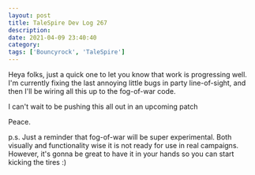 ```yaml
---
layout: post
title: TaleSpire Dev Log 267
description:
date: 2021-04-09 23:40:40
category:
tags: ['Bouncyrock', 'TaleSpire']
---
```


Heya folks, just a quick one to let you know that work is progressing well. I'm currently fixing the last annoying little bugs in party line-of-sight, and then I'll be wiring all this up to the fog-of-war code.

I can't wait to be pushing this all out in an upcoming patch

Peace.

p.s. Just a reminder that fog-of-war will be super experimental. Both visually and functionality wise it is not ready for use in real campaigns. However, it's gonna be great to have it in your hands so you can start kicking the tires :)
